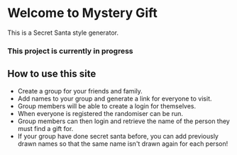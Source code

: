 # Welcome to Mystery Gift
This is a Secret Santa style generator.

### This project is currently in progress

## How to use this site
- Create a group for your friends and family.
- Add names to your group and generate a link for everyone to visit.
- Group members will be able to create a login for themselves.
- When everyone is registered the randomiser can be run.
- Group members can then login and retrieve the name of the person they must find a gift for.
- If your group have done secret santa before, you can add previously drawn names so that the same name isn't drawn again for each person!
